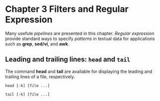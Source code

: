 # Chapter 3 Filters and Regular Expression

Many usefule *pipelines* are presented in this chapter. *Regular expression* provide standard ways to specify *patterns* in textual data for applications such as **grep**, **sed/vi**, and **awk**.

## Leading and trailing lines: `head` and `tail`
The command **head** and **tail** are available for displaying the leading and trailing  lines of a file, respectively.
```
head [-k] [file ...]
```
```
tail [-k] [file ...]
```

